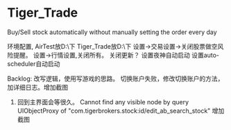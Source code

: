 # Tiger_Trade
Buy/Sell stock automatically without manually setting the order every day

环境配置,
AirTest放D:\下
Tiger_Trade放D:\下
	设置->交易设置->关闭股票做空风险提醒。
	设置->行情设置,关闭所有。
	关闭更新？
设置夜神自动启动
设置auto-scheduler自动启动

Backlog:
改写逻辑，使用写游戏的思路。
切换账户失败，修改切换账户的方法，加详细日志。增加截图
1. 回到主界面会等很久。
Cannot find any visible node by query UIObjectProxy of "com.tigerbrokers.stock:id/edit_ab_search_stock" 增加截图


